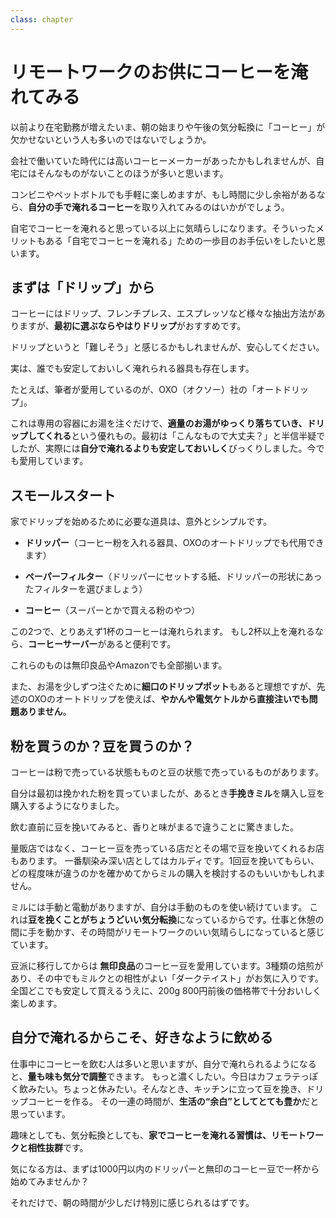 ```yaml
---
class: chapter
---
```


# リモートワークのお供にコーヒーを淹れてみる

以前より在宅勤務が増えたいま、朝の始まりや午後の気分転換に「コーヒー」が欠かせないという人も多いのではないでしょうか。

会社で働いていた時代には高いコーヒーメーカーがあったかもしれませんが、自宅にはそんなものがないことのほうが多いと思います。
  
コンビニやペットボトルでも手軽に楽しめますが、もし時間に少し余裕があるなら、**自分の手で淹れるコーヒー**を取り入れてみるのはいかがでしょう。

自宅でコーヒーを淹れると思っている以上に気晴らしになります。そういったメリットもある「自宅でコーヒーを淹れる」ための一歩目のお手伝いをしたいと思います。

## まずは「ドリップ」から

コーヒーにはドリップ、フレンチプレス、エスプレッソなど様々な抽出方法がありますが、**最初に選ぶならやはりドリップ**がおすすめです。

ドリップというと「難しそう」と感じるかもしれませんが、安心してください。

実は、誰でも安定しておいしく淹れられる器具も存在します。

たとえば、筆者が愛用しているのが、OXO（オクソー）社の「オートドリップ」。

これは専用の容器にお湯を注ぐだけで、**適量のお湯がゆっくり落ちていき、ドリップしてくれる**という優れもの。最初は「こんなもので大丈夫？」と半信半疑でしたが、実際には**自分で淹れるよりも安定しておいしく**びっくりしました。今でも愛用しています。

## スモールスタート

  家でドリップを始めるために必要な道具は、意外とシンプルです。

- **ドリッパー**（コーヒー粉を入れる器具、OXOのオートドリップでも代用できます）
    
- **ペーパーフィルター**（ドリッパーにセットする紙、ドリッパーの形状にあったフィルターを選びましょう）

- **コーヒー**（スーパーとかで買える粉のやつ）
    
この2つで、とりあえず1杯のコーヒーは淹れられます。
もし2杯以上を淹れるなら、**コーヒーサーバー**があると便利です。

これらのものは無印良品やAmazonでも全部揃います。

また、お湯を少しずつ注ぐために**細口のドリップポット**もあると理想ですが、先述のOXOのオートドリップを使えば、**やかんや電気ケトルから直接注いでも問題ありません**。

## 粉を買うのか？豆を買うのか？

コーヒーは粉で売っている状態もものと豆の状態で売っているものがあります。

自分は最初は挽かれた粉を買っていましたが、あるとき**手挽きミル**を購入し豆を購入するようになりました。

飲む直前に豆を挽いてみると、香りと味がまるで違うことに驚きました。


量販店ではなく、コーヒー豆を売っている店だとその場で豆を挽いてくれるお店もあります。
一番馴染み深い店としてはカルディです。1回豆を挽いてもらい、どの程度味が違うのかを確かめてからミルの購入を検討するのもいいかもしれません。

ミルには手動と電動がありますが、自分は手動のものを使い続けています。
これは**豆を挽くことがちょうどいい気分転換**になっているからです。仕事と休憩の間に手を動かす、その時間がリモートワークのいい気晴らしになっていると感じています。


豆派に移行してからは  **無印良品**のコーヒー豆を愛用しています。3種類の焙煎があり、その中でもミルクとの相性がよい「ダークテイスト」がお気に入りです。
全国どこでも安定して買えるうえに、200g 800円前後の価格帯で十分おいしく楽しめます。

## 自分で淹れるからこそ、好きなように飲める

仕事中にコーヒーを飲む人は多いと思いますが、自分で淹れられるようになると、**量も味も気分で調整**できます。
もっと濃くしたい。今日はカフェラテっぽく飲みたい。ちょっと休みたい。そんなとき、キッチンに立って豆を挽き、ドリップコーヒーを作る。
その一連の時間が、**生活の“余白”としてとても豊か**だと思っています。


趣味としても、気分転換としても、**家でコーヒーを淹れる習慣は、リモートワークと相性抜群**です。

気になる方は、まずは1000円以内のドリッパーと無印のコーヒー豆で一杯から始めてみませんか？

それだけで、朝の時間が少しだけ特別に感じられるはずです。
